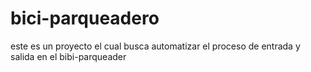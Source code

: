 # bici-parqueadero
este es un proyecto el cual busca automatizar el proceso de entrada y salida en el bibi-parqueader
